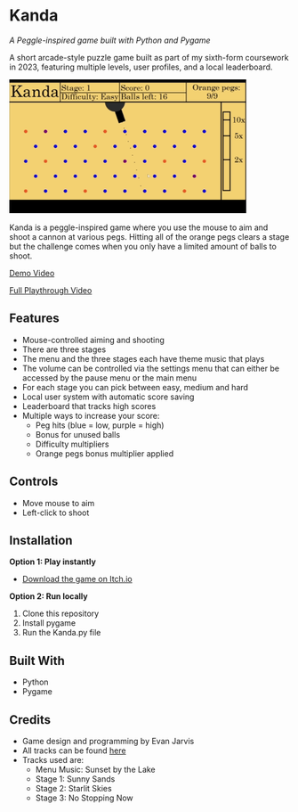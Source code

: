 # Kanda
*A Peggle-inspired game built with Python and Pygame*

A short arcade-style puzzle game built as part of my sixth-form coursework in 2023, featuring multiple levels, user profiles, and a local leaderboard.

![Gameplay Demo](assets/other/KandaGameplay.gif)

Kanda is a peggle-inspired game where you use the mouse to aim and shoot a cannon at various pegs.
Hitting all of the orange pegs clears a stage but the challenge comes when you only have a limited amount of balls to shoot.

[Demo Video](https://www.youtube.com/watch?v=CzNTPqsLNLI)

[Full Playthrough Video](https://www.youtube.com/watch?v=vwQNdqV7tqk)

## Features
- Mouse-controlled aiming and shooting
- There are three stages
- The menu and the three stages each have theme music that plays
- The volume can be controlled via the settings menu that can either be accessed by the pause menu or the main menu
- For each stage you can pick between easy, medium and hard
- Local user system with automatic score saving
- Leaderboard that tracks high scores
- Multiple ways to increase your score:
  - Peg hits (blue = low, purple = high)
  - Bonus for unused balls
  - Difficulty multipliers
  - Orange pegs bonus multiplier applied

## Controls
- Move mouse to aim
- Left-click to shoot

## Installation
**Option 1: Play instantly**
- [Download the game on Itch.io](https://rosenrgd.itch.io/kanda)

**Option 2: Run locally**
1. Clone this repository  
2. Install pygame
3. Run the Kanda.py file

## Built With
- Python
- Pygame

## Credits
- Game design and programming by Evan Jarvis
- All tracks can be found [here](https://www.void1gaming.com/platformer-music-pack-lite)
- Tracks used are:
  - Menu Music: Sunset by the Lake
  - Stage 1: Sunny Sands
  - Stage 2: Starlit Skies
  - Stage 3: No Stopping Now
